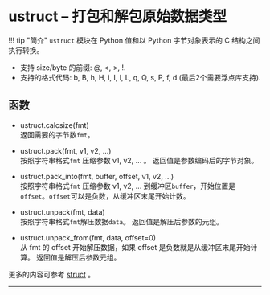 # **ustruct** – 打包和解包原始数据类型

!!! tip "简介"
    `ustruct` 模块在 Python 值和以 Python 字节对象表示的 C 结构之间执行转换。

- 支持 size/byte 的前缀: @, <, >, !.
- 支持的格式代码: b, B, h, H, i, I, l, L, q, Q, s, P, f, d (最后2个需要浮点库支持).

## 函数

- ustruct.calcsize(fmt)  
  返回需要的字节数`fmt`。

- ustruct.pack(fmt, v1, v2, ...)  
  按照字符串格式`fmt` 压缩参数 v1, v2, ... 。 返回值是参数编码后的字节对象。

- ustruct.pack_into(fmt, buffer, offset, v1, v2, ...)  
  按照字符串格式`fmt` 压缩参数 v1, v2, ... 到缓冲区`buffer`，开始位置是`offset`。`offset`可以是负数，从缓冲区末尾开始计数。

- ustruct.unpack(fmt, data)  
  按照字符串格式`fmt`解压数据`data`。 返回值是解压后参数的元组。

- ustruct.unpack_from(fmt, data, offset=0)  
  从 fmt 的 offset 开始解压数据，如果 offset 是负数就是从缓冲区末尾开始计算。 返回值是解压后参数元组。
  
更多的内容可参考  [struct](https://docs.python.org/3/library/struct.html) 。

----------